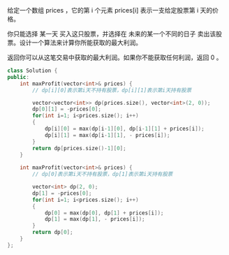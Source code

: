 给定一个数组 prices ，它的第 i 个元素 prices[i] 表示一支给定股票第 i 天的价格。

你只能选择 某一天 买入这只股票，并选择在 未来的某一个不同的日子 卖出该股票。设计一个算法来计算你所能获取的最大利润。

返回你可以从这笔交易中获取的最大利润。如果你不能获取任何利润，返回 0 。



```c++
class Solution {
public:
    int maxProfit(vector<int>& prices) {
        // dp[i][0]表示第i天不持有股票，dp[i][1]表示第i天持有股票

        vector<vector<int>> dp(prices.size(), vector<int>(2, 0));
        dp[0][1] = -prices[0];
        for(int i=1; i<prices.size(); i++)
        {
            dp[i][0] = max(dp[i-1][0], dp[i-1][1] + prices[i]);
            dp[i][1] = max(dp[i-1][1], - prices[i]);
        } 
        return dp[prices.size()-1][0];
    }
    
    int maxProfit(vector<int>& prices) {
        // dp[0]表示第i天不持有股票，dp[1]表示第i天持有股票

        vector<int> dp(2, 0);
        dp[1] = -prices[0];
        for(int i=1; i<prices.size(); i++)
        {
            dp[0] = max(dp[0], dp[1] + prices[i]);
            dp[1] = max(dp[1], - prices[i]);
        } 
        return dp[0];
    }
};
```

